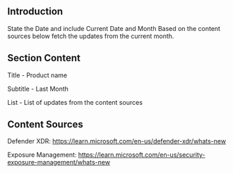 ## Introduction

State the Date and include Current Date and Month
Based on the content sources below fetch the updates from the current month. 

## Section Content

Title - Product name

Subtitle - Last Month

List - List of updates from the content sources

## Content Sources

Defender XDR: https://learn.microsoft.com/en-us/defender-xdr/whats-new

Exposure Management: https://learn.microsoft.com/en-us/security-exposure-management/whats-new
